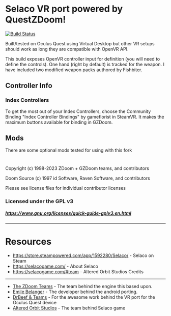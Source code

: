 # Selaco VR port powered by QuestZDoom!

[![Build Status](https://github.com/emawind84/selacovr/actions/workflows/continuous_integration.yml/badge.svg?branch=main)](https://github.com/emawind84/gzdoom/actions/workflows/continuous_integration.yml)

Built/tested on Oculus Quest using Virtual Desktop but other VR setups should work as long they are compatible with OpenVR API.

This build exposes OpenVR controller input for definition (you will need to define the controls).
One hand (right by default) is tracked for the weapon. I have included two modified weapon packs authored by Fishbiter. 

## Controller Info

### Index Controllers
To get the most out of your Index Controllers, choose the Community Binding "Index Controller Bindings" by gameflorist in SteamVR. It makes the maximum buttons available for binding in GZDoom.

## Mods
There are some optional mods tested for using with this fork


#
Copyright (c) 1998-2023 ZDoom + GZDoom teams, and contributors

Doom Source (c) 1997 id Software, Raven Software, and contributors

Please see license files for individual contributor licenses

### Licensed under the GPL v3
##### https://www.gnu.org/licenses/quick-guide-gplv3.en.html
---



# Resources
- https://store.steampowered.com/app/1592280/Selaco/ - Selaco on Steam
- https://selacogame.com/ - About Selaco
- https://selacogame.com/#team - Altered Orbit Studios
Credits
-------

* [The ZDoom Teams](https://zdoom.org/index) - The team behind the engine this based upon.
* [Emile Belanger](http://www.beloko.com/) - The developer behind the android porting.
* [DrBeef & Teams](https://www.questzdoom.com) - For the awesome work behind the VR port for the Oculus Quest device
* [Altered Orbit Studios](https://selacogame.com/#team) - The team behind Selaco game